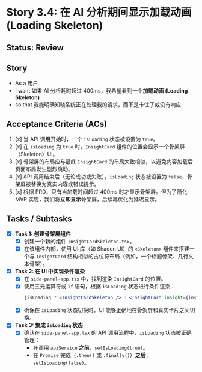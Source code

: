 # Story 3.4: 在 AI 分析期间显示加载动画 (Loading Skeleton)

## Status: Review

## Story

- As a 用户
- I want 如果 AI 分析耗时超过 400ms，我希望看到一个**加载动画 (Loading Skeleton)**
- so that 我能明确知晓系统正在处理我的请求，而不是卡住了或没有响应

## Acceptance Criteria (ACs)

1.  [x] 当 API 调用开始时，一个 `isLoading` 状态被设置为 `true`。
2.  [x] 在 `isLoading` 为 `true` 时，`InsightCard` 组件的位置会显示一个骨架屏（Skeleton）UI。
3.  [x] 骨架屏的布局应与最终 `InsightCard` 的布局大致相似，以避免内容加载后页面布局发生剧烈跳动。
4.  [x] API 调用结束后（无论成功或失败），`isLoading` 状态被设置为 `false`，骨架屏被替换为真实内容或错误提示。
5.  [x] 根据 PRD，只有当加载时间超过 400ms 时才显示骨架屏。但为了简化 MVP 实现，我们将**立即显示**骨架屏，后续再优化为延迟显示。

## Tasks / Subtasks

- [x] **Task 1: 创建骨架屏组件**
  - [x] 创建一个新的组件 `InsightCardSkeleton.tsx`。
  - [x] 在该组件内部，使用 UI 库（如 Shadcn UI）的 `<Skeleton>` 组件来搭建一个与 `InsightCard` 结构相似的占位符布局（例如，一个标题骨架、几行文本骨架）。

- [x] **Task 2: 在 UI 中实现条件渲染**
  - [x] 在 `side-panel-app.tsx` 中，找到渲染 `InsightCard` 的位置。
  - [x] 使用三元运算符或 `if` 语句，根据 `isLoading` 状态进行条件渲染：
    ```jsx
    {isLoading ? <InsightCardSkeleton /> : <InsightCard insight={insight} />}
    ```
  - [x] 确保在 `isLoading` 状态切换时，UI 能够正确地在骨架屏和真实卡片之间切换。

- [x] **Task 3: 集成 `isLoading` 状态**
  - [x] 确认在 `side-panel-app.tsx` 的 API 调用流程中，`isLoading` 状态被正确管理：
    - 在调用 `apiService` **之前**，`setIsLoading(true)`。
    - 在 `Promise` 完成（`.then()` 或 `.finally()`）**之后**，`setIsLoading(false)`。 